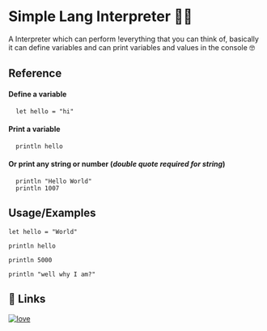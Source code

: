 
# Simple Lang Interpreter 🐥😴

A Interpreter which can perform !everything that you can think of, basically it can define variables and can print variables and values in the console 🤓




## Reference

#### Define a variable

```
  let hello = "hi"
```

#### Print a variable

```
  println hello
```
#### Or print any string or number (*double quote required for string*)

```
  println "Hello World"
  println 1007
```



## Usage/Examples

```
let hello = "World"

println hello

println 5000

println "well why I am?"
```


## 🔗 Links
[![love](https://img.shields.io/static/v1?label=Take%20Love&message=%E2%99%A5&color=000000)](https://www.youtube.com/watch?v=dQw4w9WgXcQ)

